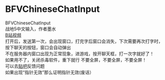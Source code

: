 # BFVChineseChatInput
BFVChineseChatInput  
战地5中文输入，作者墨水  
[B站视频](https://www.bilibili.com/video/BV1Ev411T7Dh)   
打开后，发送第一次，会出现窗口，打完字后窗口会消失，下次需要再次打字时，按下聊天的按钮，窗口会自动弹出  
不在服务器内窗口出现为正常现象，进游戏，按开聊天框，打一次字就好了！  
如果用不了，关闭杀毒软件，重下就行 
不要全屏，不要全屏，不要全屏！  
可以去[贴吧](https://tieba.baidu.com/p/7494500855)反馈问题  
如果出现“指针无效”那么证明指针无效(废话）
